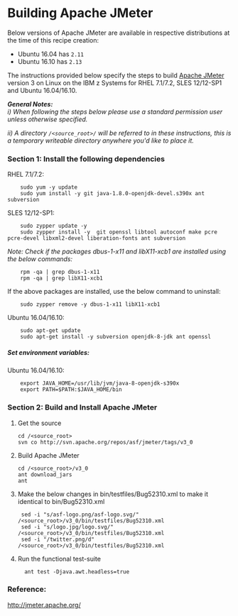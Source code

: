 <!---PACKAGE:Apache JMeter--->
<!---DISTRO:SLES 12:3.0--->
<!---DISTRO:RHEL 7.1:3.0--->
<!---DISTRO:Ubuntu 16.x:3.0--->

# Building Apache JMeter
Below versions of Apache JMeter are available in respective distributions at the time of this recipe creation:

*    Ubuntu 16.04 has `2.11`
*    Ubuntu 16.10 has `2.13`

The instructions provided below specify the steps to build [Apache JMeter](http://jmeter.apache.org/) version 3 on Linux on the IBM z Systems for RHEL 7.1/7.2, SLES 12/12-SP1 and Ubuntu 16.04/16.10.

_**General Notes:**_ 	 
_i) When following the steps below please use a standard permission user unless otherwise specified._

_ii) A directory `/<source_root>/` will be referred to in these instructions, this is a temporary writeable directory anywhere you'd like to place it._

### Section 1: Install the following dependencies

RHEL 7.1/7.2:
```
	sudo yum -y update
	sudo yum install -y git java-1.8.0-openjdk-devel.s390x ant subversion
```

SLES 12/12-SP1:
```
	sudo zypper update -y
	sudo zypper install -y  git openssl libtool autoconf make pcre pcre-devel libxml2-devel liberation-fonts ant subversion
```

_*Note: Check if the packages dbus-1-x11 and libX11-xcb1 are installed using the below commands:*_
```
	rpm -qa | grep dbus-1-x11
	rpm -qa | grep libX11-xcb1
```
   If the above packages are installed, use the below command to uninstall:
```
	sudo zypper remove -y dbus-1-x11 libX11-xcb1
```

Ubuntu 16.04/16.10:
```
	sudo apt-get update
	sudo apt-get install -y subversion openjdk-8-jdk ant openssl
```


##### Set environment variables:

Ubuntu 16.04/16.10:
```
	export JAVA_HOME=/usr/lib/jvm/java-8-openjdk-s390x
	export PATH=$PATH:$JAVA_HOME/bin
```

### Section 2: Build and Install Apache JMeter

1. Get the source
      ```
      cd /<source_root>
	  svn co http://svn.apache.org/repos/asf/jmeter/tags/v3_0
      ```

2. Build Apache JMeter
      ```
      cd /<source_root>/v3_0 
      ant download_jars
      ant
      ```

3. Make the below changes in bin/testfiles/Bug52310.xml to make it identical to bin/Bug52310.xml
   ``` 
    sed -i "s/asf-logo.png/asf-logo.svg/" /<source_root>/v3_0/bin/testfiles/Bug52310.xml
    sed -i "s/logo.jpg/logo.svg/" /<source_root>/v3_0/bin/testfiles/Bug52310.xml
    sed -i "/twitter.png/d" /<source_root>/v3_0/bin/testfiles/Bug52310.xml
	  ```


4. Run the functional test-suite
   
   ```
     ant test -Djava.awt.headless=true
   ```

### Reference:

http://jmeter.apache.org/
	